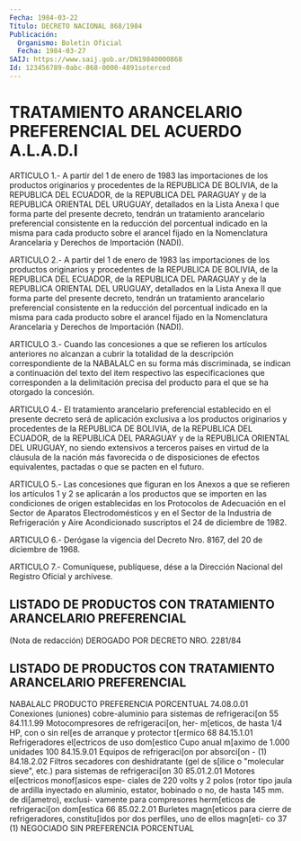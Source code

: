 ```yaml
---
Fecha: 1984-03-22
Título: DECRETO NACIONAL 868/1984
Publicación:
  Organismo: Boletín Oficial
  Fecha: 1984-03-27
SAIJ: https://www.saij.gob.ar/DN19840000868
Id: 123456789-0abc-868-0000-4891soterced
---
```

# TRATAMIENTO ARANCELARIO PREFERENCIAL DEL ACUERDO A.L.A.D.I

<a id="1"></a>
ARTICULO  1.-  A partir del 1 de enero de 1983 las importaciones de los  productos  originarios   y  procedentes  de  la  REPUBLICA  DE BOLIVIA, de la REPUBLICA DEL ECUADOR,  de la REPUBLICA DEL PARAGUAY y  de la REPUBLICA ORIENTAL DEL URUGUAY,  detallados  en  la  Lista Anexa    I  que  forma  parte  del  presente  decreto,  tendrán  un tratamiento  arancelario  preferencial  consistente en la reducción del porcentual indicado en la misma para  cada  producto  sobre  el arancel  fijado  en  la  Nomenclatura  Arancelaria  y  Derechos  de Importación (NADI).

<a id="2"></a>
ARTICULO  2.-  A partir del 1 de enero de 1983 las importaciones de los  productos  originarios   y  procedentes  de  la  REPUBLICA  DE BOLIVIA, de la REPUBLICA DEL ECUADOR,  de la REPUBLICA DEL PARAGUAY y  de la REPUBLICA ORIENTAL DEL URUGUAY,  detallados  en  la  Lista Anexa   II  que  forma  parte  del  presente  decreto,  tendrán  un tratamiento  arancelario  preferencial  consistente en la reducción del porcentual indicado en la misma para  cada  producto  sobre  el arancel  fijado  en  la  Nomenclatura  Arancelaria  y  Derechos  de Importación (NADI).

<a id="3"></a>
ARTICULO   3.-  Cuando  las  concesiones  a  que  se  refieren  los artículos anteriores  no  alcanzan  a  cubrir  la  totalidad  de la descripción   correspondiente  de  la  NABALALC  en  su  forma  más discriminada,   se  indican  a  continuación  del  texto  del  item respectivo las especificaciones  que corresponden a la delimitación precisa  del  producto para el que se  ha  otorgado  la  concesión.

<a id="4"></a>
ARTICULO  4.-  El  tratamiento arancelario preferencial establecido en  el  presente  decreto   será  de  aplicación  exclusiva  a  los productos originarios y procedentes  de la REPUBLICA DE BOLIVIA, de la REPUBLICA DEL ECUADOR, de la REPUBLICA  DEL  PARAGUAY  y  de  la REPUBLICA  ORIENTAL  DEL  URUGUAY,  no siendo extensivos a terceros países en virtud de la cláusula de la  nación  más  favorecida o de disposiciones de efectos equivalentes, pactadas o que  se pacten en el futuro.

<a id="5"></a>
ARTICULO  5.-  Las  concesiones  que figuran en los Anexos a que se refieren los artículos 1 y 2 se aplicarán  a  los  productos que se importen  en  las  condiciones  de  origen  establecidas  en    los Protocolos de Adecuación en el Sector de Aparatos Electrodomésticos  y  en el Sector de la Industria de Refrigeración y  Aire  Acondicionado suscriptos  el  24  de  diciembre  de  1982.

<a id="6"></a>
ARTICULO  6.- Derógase la vigencia del Decreto Nro. 8167, del 20 de diciembre de 1968.

<a id="7"></a>
ARTICULO  7.- Comuníquese, publíquese, dése a la Dirección Nacional del Registro Oficial y archívese.

## LISTADO  DE  PRODUCTOS  CON  TRATAMIENTO  ARANCELARIO  PREFERENCIAL

<a id="1"></a>
(Nota  de  redacción)  DEROGADO  POR  DECRETO  NRO. 2281/84

## LISTADO  DE  PRODUCTOS  CON  TRATAMIENTO  ARANCELARIO  PREFERENCIAL

<a id="1"></a>
NABALALC                PRODUCTO                  PREFERENCIA                                                  PORCENTUAL 74.08.0.01  Conexiones (uniones) cobre-aluminio            para sistemas de refrigeraci[on           55 84.11.1.99  Motocompresores de refrigeraci[on, her-            m[eticos, de hasta 1/4 HP, con o sin            rel[es de arranque y protector t[ermico   68 84.15.1.01  Refrigeradores el[ectricos de uso            dom[estico            Cupo anual m[aximo de 1.000 unidades     100 84.15.9.01  Equipos de refrigeraci[on por absorci[on  -  (1) 84.18.2.02  Filtros secadores con deshidratante            (gel de s[ilice o "molecular sieve",            etc.) para sistemas de refrigeraci[on      30 85.01.2.01  Motores el[ectricos monof[asicos espe-            ciales de 220 volts y 2 polos (rotor            tipo jaula de ardilla inyectado en            aluminio, estator, bobinado o no, de            hasta 145 mm. de di[ametro), exclusi-            vamente para compresores herm[eticos            de refrigeraci[on dom[estica              66 85.02.2.01  Burletes magn[eticos para cierre de            refrigeradores, constitu[idos por            dos perfiles, uno de ellos magn[eti-              co                                        37 (1) NEGOCIADO SIN PREFERENCIA PORCENTUAL
